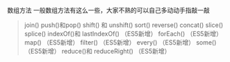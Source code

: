数组方法
一般数组方法有这么一些，大家不熟的可以自己多动动手指敲一敲
>join()
>push()和pop()
>shift() 和 unshift()
sort()
reverse()
concat()
slice()
splice()
indexOf()和 lastIndexOf() （ES5新增）
forEach() （ES5新增）
map() （ES5新增）
filter() （ES5新增）
every() （ES5新增）
some() （ES5新增）
reduce()和 reduceRight() （ES5新增）
